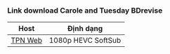 ### **Link download Carole and Tuesday BDrevise**

| Host          | Định dạng          |
| ------------- |:------------------:|
| [TPN Web](https://ddl.tpnteam.workers.dev/0:/Carole%20and%20Tuesday/)  | 1080p HEVC SoftSub |
